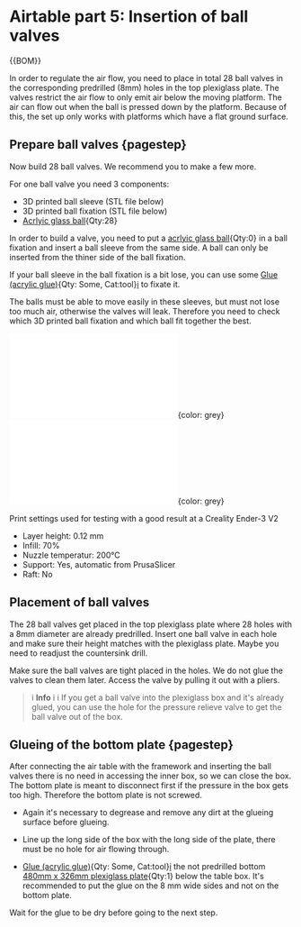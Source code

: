 # Airtable part 5: Insertion of ball valves

{{BOM}}


In order to regulate the air flow, you need to place in total 28 ball valves in the corresponding predrilled (8mm) holes in the top plexiglass plate. 
The valves restrict the air flow to only emit air below the moving platform. The air can flow out when the ball is pressed down by the platform.  Because of this, the set up only works with platforms which have a flat ground surface.


## Prepare ball valves {pagestep}

Now build 28 ball valves. We recommend you to make a few more.

For one ball valve you need 3 components: 

- 3D printed ball sleeve (STL file below)
- 3D printed ball fixation (STL file below)
- [Acrlyic glass ball](plexiglass.yml#ball){Qty:28}

In order to build a valve, you need to put a [acrlyic glass ball](plexiglass.yml#ball){Qty:0} in a ball fixation and insert a ball sleeve from the same side. A ball can only be inserted from the thiner side of the ball fixation. 

If your ball sleeve in the ball fixation is a bit lose, you can use some [Glue (acrylic glue)](tools.yml#acrifix_192){Qty: Some, Cat:tool}[i](glueingadvise.md) to fixate it.

The balls must be able to move easily in these sleeves, but must not lose too much air, otherwise the valves will leak. Therefore you need to check which 3D printed ball fixation and which ball fit together the best.


![](models/ball_fixation001.stl){color: grey}
![](models/ball_sleeve001.stl){color: grey}


Print settings used for testing with a good result at a Creality Ender-3 V2

- Layer height: 0.12 mm
- Infill: 70%
- Nuzzle temperatur: 200°C
- Support: Yes, automatic from PrusaSlicer
- Raft: No


## Placement of ball valves

The 28 ball valves get placed in the top plexiglass plate where 28 holes with a 8mm diameter are already predrilled. 
Insert one ball valve in each hole and make sure their height matches with the plexiglass plate. Maybe you need to readjust the 
countersink drill. 

Make sure the ball valves are tight placed in the holes. We do not glue the valves to clean them later. Access the valve by pulling it out with a pliers. 

 

>i **Info** 
>i
>i If you get a ball valve into the plexiglass box and it's already glued, you can use the hole for the pressure relieve valve to get the ball valve out of the box.




## Glueing of the bottom plate {pagestep}

After connecting the air table with the framework and inserting the ball valves there is no need in accessing the inner box, so we can close the box. The bottom plate is meant to disconnect first if the pressure in the box gets too high. Therefore the bottom plate is not screwed.


- Again it's necessary to degrease and remove any dirt at the glueing surface before glueing.

- Line up the long side of the box with the long side of the plate, there must be no hole for air flowing through.

- [Glue (acrylic glue)](tools.yml#acrifix_192){Qty: Some, Cat:tool}[i](glueingadvise.md) the not predrilled bottom [480mm x 326mm plexiglass plate](plexiglass.yml#480x326pg){Qty:1} below the table box. It's recommended to put the glue on the 8 mm wide sides and not on the bottom plate.



Wait for the glue to be dry before going to the next step.





